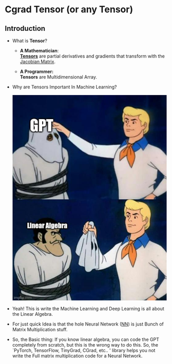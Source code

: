 # Cgrad Tensor (or any Tensor)

## Introduction

- What is **Tensor**? <br>
    - **A Mathematician**: <br>
    **[Tensors](https://en.wikipedia.org/wiki/Tensor)** are partial derivatives and gradients that transform with the [Jacobian Matrix](https://en.wikipedia.org/wiki/Jacobian_matrix_and_determinant).

    - **A Programmer:** <br>
    **Tensors** are Multidimensional Array.


- Why are Tensors Important In Machine Learning?
<br><br>
![AI meme](images/image.png)
- Yeah! This is write the Machine Learning and Deep Learning is all about the Linear Algebra.
- For just quick Idea is that the hole Neural Network ([NN](https://en.wikipedia.org/wiki/Neural_network)) is just Bunch of Matrix Multiplication stuff.
- So, the Basic thing: If you know linear algebra, you can code the GPT completely from scratch, but this is the wrong way to do this. So, the `PyTorch, TensorFlow, TinyGrad, CGrad, etc.. ' library helps you not write the Full matrix multiplication code for a Neural Network.
